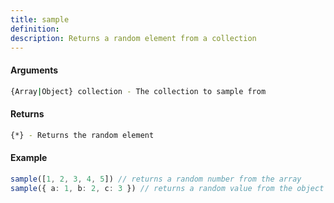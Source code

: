 ```yaml
---
title: sample
definition: 
description: Returns a random element from a collection
---
```



#### Arguments


```bash
{Array|Object} collection - The collection to sample from
```


#### Returns


```bash
{*} - Returns the random element
```


#### Example


```ts
sample([1, 2, 3, 4, 5]) // returns a random number from the arraysample({ a: 1, b: 2, c: 3 }) // returns a random value from the object
```